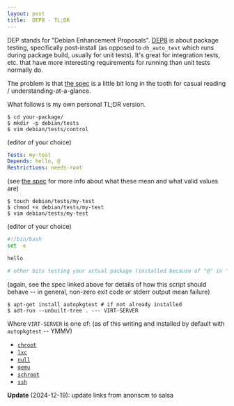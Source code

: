 ```yaml
---
layout: post
title:  DEP8 - TL;DR
---
```


DEP stands for "Debian Enhancement Proposals".  [DEP8](http://dep.debian.net/deps/dep8/) is about package testing, specifically post-install (as opposed to `dh_auto_test` which runs during package build, usually for unit tests).  It's great for integration tests, etc. that have more interesting requirements for running than unit tests normally do.

The problem is that [the spec](https://salsa.debian.org/ci-team/autopkgtest/-/blob/master/doc/README.package-tests.rst) is a little bit long in the tooth for casual reading / understanding-at-a-glance.

What follows is my own personal TL;DR version.

```console
$ cd your-package/
$ mkdir -p debian/tests
$ vim debian/tests/control
```

(editor of your choice)

```yaml
Tests: my-test
Depends: hello, @
Restrictions: needs-root
```

(see [the spec](https://salsa.debian.org/ci-team/autopkgtest/-/blob/master/doc/README.package-tests.rst) for more info about what these mean and what valid values are)

```console
$ touch debian/tests/my-test
$ chmod +x debian/tests/my-test
$ vim debian/tests/my-test
```

(editor of your choice)

```bash
#!/bin/bash
set -e

hello

# other bits testing your actual package (installed because of "@" in "Depends:")
```

(again, see the spec linked above for details of how this script should behave -- in general, non-zero exit code or stderr output mean failure)

```console
$ apt-get install autopkgtest # if not already installed
$ adt-run --unbuilt-tree . --- VIRT-SERVER
```

Where `VIRT-SERVER` is one of: (as of this writing and installed by default with `autopkgtest` -- YMMV)

- [`chroot`](http://manpages.debian.org/cgi-bin/man.cgi?manpath=Debian+unstable+sid&query=adt-virt-chroot)
- [`lxc`](http://manpages.debian.org/cgi-bin/man.cgi?manpath=Debian+unstable+sid&query=adt-virt-lxc)
- [`null`](http://manpages.debian.org/cgi-bin/man.cgi?manpath=Debian+unstable+sid&query=adt-virt-null)
- [`qemu`](http://manpages.debian.org/cgi-bin/man.cgi?manpath=Debian+unstable+sid&query=adt-virt-qemu)
- [`schroot`](http://manpages.debian.org/cgi-bin/man.cgi?manpath=Debian+unstable+sid&query=adt-virt-schroot)
- [`ssh`](http://manpages.debian.org/cgi-bin/man.cgi?manpath=Debian+unstable+sid&query=adt-virt-ssh)

**Update** (2024-12-19): update links from anonscm to salsa
